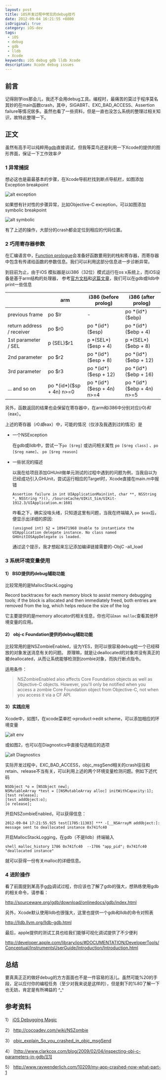 ```yaml
---
layout: post
title: iOS开发过程中常见的debug技巧
date: 2012-09-04 16:21:55 +0800
isOriginal: true
category: iOS-dev
tags:
 - iOS
 - debug
 - gdb
 - lldb
 - Xcode
keywords: iOS debug gdb lldb Xcode
description: Xcode debug issues
---
```


## 前言

记得刚学ios那会儿，我还不会用debug工具。编程时，最痛苦的莫过于程序莫名其妙的在main函数crash，其中，SIGABRT、EXC_BAD_ACCESS、Assertion failure等情况居多。虽然也看了一些资料，但是一直也没怎么系统的整理过相关知识，故特此整理一下。

## 正文

虽然有高手可以纯粹用[gdb][]直接调试，但我等菜鸟还是利用一下Xcode的提供的图形界面，保证一下工作效率:P

### 1 异常捕捉

想必这也是最最基本的步骤，在Xcode导航栏找到断点导航栏，如图添加Exception breakpoint

![alt exception](/images/xcode-debug-issue/1.1.jpeg "exception")

如果想有针对性的步骤异常，比如Objective-C exception，可以如图添加symbolic breakpoint

![alt symbolic](/images/xcode-debug-issue/1.2.jpeg "symbolic")

有了上述的操作，大部分的crash都会定位到相应的代码位置。

### 2 巧用寄存器参数

在汇编语言中，[Function prologue](!http://en.wikipedia.org/wiki/Function_prologue)会准备好函数要用到的栈和寄存器，而寄存器中包含有传递给函数的参数信息。我们可以利用这部分信息进一步诊断异常。

到目前为止，由于iOS 模拟器是以i386（32位）模式运行在os x系统上，而iOS设备是基于arm结构的处理器，
参考[官方文档](http://developer.apple.com/library/ios/#technotes/tn2239/_index.html)和[这篇文章][1]，我们可以在gdb或lldb中print一些信息

|                | arm | i386 (before prolog)	| i386 (after prolog) 
| -------------- | --- | ------------| ------- 
| previous frame | po $lr | - | po \*(id\*)($ebp) 
| return address / receiver | po $r0 | po \*(id\*)($esp) | po \*(id\*)($ebp + 4) 
| 1st parameter / SEL  | p (SEL)$r1 | p \*(SEL\*)($esp + 4) | p \*(SEL\*)($ebp + 8) 
| 2nd parameter  | po $r2 | po \*(id\*)($esp + 8) | po \*(id\*)($ebp + 12) 
| 3rd parameter  | po $r3 | po \*(id\*)($esp + 12) | po \*(id\*)($ebp + 16) 
| ... and so on  | po \*(id\*)($sp + 4n) n>=0 | po \*(id\*)($esp + 4n) n>=4 | po \*(id\*)($ebp + 4n) n>=5 


另外，函数返回的结果也会保留在寄存器中，在arm和i386中分别对应($r0)和（$eax）。

上述的寄存器（$r0或$eax）中，可能的情况（仅涉及我遇到过的情况）是

* 一个NSException

	在gdb或lldb中，尝试一下`po [$reg]` 或访问相关属性 `po [$reg class]` 、`po [$reg name]`、 `po [$reg reason]`

* 一些状况的描述

	以我在给项目添加GHUnit做单元测试的过程中遇到的问题为例，当我自以为已经成功引入GHUnit，尝试运行相应的Target时，Xcode直接在main.m中报错
	
	`Assertion failure in int UIApplicationMain(int, char **, NSString *, NSString *)(), /SourceCache/UIKit_Sim/UIKit-1912.3/UIApplication.m:1601`

	咋看之下，确实没啥头绪，只知道这里有问题，当我在终端输入
`po $eax`后，便显示出详细的原因:

	`(unsigned int) $2 = 109471968 Unable to instantiate the UIApplication delegate instance. No class named GHUnitIOSAppDelegate is loaded.`

	通过这个提示，我才想起来忘记添加编译链接需要的-ObjC -all_load

### 3 系统环境变量使用

#### 1） BSD提供的debug辅助功能

比较常用的是MallocStackLogging

>
Record backtraces for each memory block to assist memory debugging tools; if the block is allocated and then immediately freed, both entries are removed from the log, which helps reduce the size of the log

它主要提供的是memory allocator的相关信息，你也可以`man malloc`查看其他环境变量的应用。

#### 2） obj-c Foundation提供的debug辅助功能

比较常用的是NSZombieEnabled，设为YES，则可以很容易debug给一个已经释放的对象发送消息有关的问题。
原理嘛，就是让deallocated的对象并没有真正的被deallocated，从而让系统能够检测到zombie对象，而执行断点指令。

适用条件：
>NSZombieEnabled also affects Core Foundation objects as well as Objective-C objects. However, you'll only be notified when you access a zombie Core Foundation object from Objective-C, not when you access it via a CF API.

#### 3）实践应用

Xcode中，如图1，在xcode菜单栏->product->edit scheme，可以添加相应的环境变量

![alt env](/images/xcode-debug-issue/3.1.jpeg "env")

或如图2，也可以在Diagnostics中直接勾选相应的选项

![alt Diagnostics](/images/xcode-debug-issue/3.2.jpeg "Diagnostics")

实际开发过程中，EXC_BAD_ACCESS，objc_msgSend相关的crash往往和retain、release不当有关，可以利用上述的两个环境变量检测问题。例如下述代码

```objc
NSObject *o = [NSObject new];  
NSMutableArray *test = [[NSMutableArray alloc] initWithCapacity:1];
[test release];
[test addObject:o];
[o release];
```

开启NSZombieEnabled，可以获得信息：

`2012-09-04 17:21:55.925 test[1705:11303] *** -[__NSArrayM addObject:]: message sent to deallocated instance 0x741fc40`

开启MallocStackLogging，在gdb（不是lldb）终端输入

`shell malloc_history 1786 0x741fc40  --1786 "app_pid"; 0x741fc40 "deallocated instance"`

就可以获得一份有关malloc的详细信息。

### 4 进阶操作

看了前面提到某高手[gdb][]调试过程，你应该也了解了gdb的强大，想熟练使用gdb的相关命令，请参看：

<http://sourceware.org/gdb/download/onlinedocs/gdb/index.html>

另外，Xcode默认使用lldb也很强大，这里也提供一个gdb和lldb的命令对照表

<http://lldb.llvm.org/lldb-gdb.html>

最后，apple提供的测试工具也给我们能够可视化调试提供了不少便利

<http://developer.apple.com/library/ios/#DOCUMENTATION/DeveloperTools/Conceptual/InstrumentsUserGuide/Introduction/Introduction.html>



## 总结

要真真正正的做好debug的方方面面也不是一件容易的活儿。虽然可能%20的手段，足以应付你的编程任务（至少对我来说是这样的），但是剩下的%80了解一下也无妨，肯定是有所裨益的 ^_^

## 参考资料

1） [iOS Debugging Magic](http://developer.apple.com/library/ios/#technotes/tn2239/_index.html)

2） <http://cocoadev.com/wiki/NSZombie>

3） [objc_explain_So_you_crashed_in_objc_msgSend](http://sealiesoftware.com/blog/archive/2008/09/22/objc_explain_So_you_crashed_in_objc_msgSend.html)

4） [http://www.clarkcox.com/blog/2009/02/04/inspecting-obj-c-parameters-in-gdb/][1]

5） <http://www.raywenderlich.com/10209/my-app-crashed-now-what-part-1>

[1]: http://www.clarkcox.com/blog/2009/02/04/inspecting-obj-c-parameters-in-gdb/

[gdb]: http://www.mikeash.com/pyblog/friday-qa-2011-06-17-gdb-tips-and-tricks.html "gdb"
